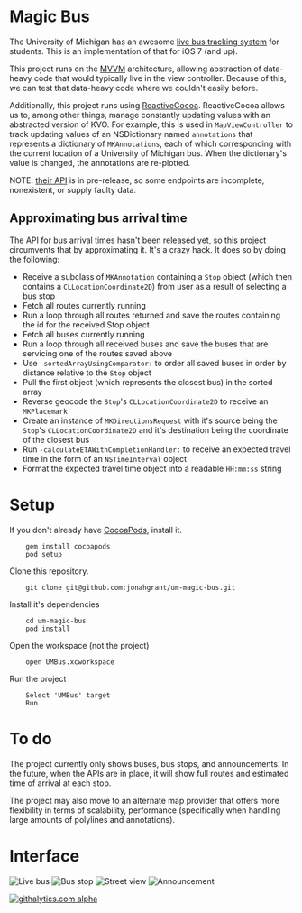 # Magic Bus

The University of Michigan has an awesome [live bus tracking system](http://mbus.pts.umich.edu/) for students.  This is an implementation of that for iOS 7 (and up).

This project runs on the [MVVM](http://en.wikipedia.org/wiki/Model_View_ViewModel) architecture, allowing abstraction of data-heavy code that would typically live in the view controller.  Because of this, we can test that data-heavy code where we couldn't easily before.

Additionally, this project runs using [ReactiveCocoa](https://github.com/blog/1107-reactivecocoa-for-a-better-world).  ReactiveCocoa allows us to, among other things, manage constantly updating values with an abstracted version of KVO.  For example, this is used in ```MapViewController``` to track updating values of an NSDictionary named ```annotations``` that represents a dictionary of ```MKAnnotations```, each of which corresponding with the current location of a University of Michigan bus.  When the dictionary's value is changed, the annotations are re-plotted.

NOTE: [their API](https://github.com/magic-bus/api-documentation/) is in pre-release, so some endpoints are incomplete, nonexistent, or supply faulty data.

## Approximating bus arrival time
The API for bus arrival times hasn't been released yet, so this project circumvents that by approximating it.  It's a crazy hack.  It does so by doing the following: 
* Receive a subclass of ```MKAnnotation``` containing a ```Stop``` object (which then contains a ```CLLocationCoordinate2D```) from user as a result of selecting a bus stop
* Fetch all routes currently running
* Run a loop through all routes returned and save the routes containing the id for the received Stop object
* Fetch all buses currently running
* Run a loop through all received buses and save the buses that are servicing one of the routes saved above
* Use ```-sortedArrayUsingComparator:``` to order all saved buses in order by distance relative to the ```Stop``` object
* Pull the first object (which represents the closest bus) in the sorted array
* Reverse geocode the ```Stop```'s ```CLLocationCoordinate2D``` to receive an ```MKPlacemark```
* Create an instance of ```MKDirectionsRequest``` with it's source being the ```Stop```'s ```CLLocationCoordinate2D``` and it's destination being the coordinate of the closest bus
* Run ```-calculateETAWithCompletionHandler:``` to receive an expected travel time in the form of an ```NSTimeInterval``` object
* Format the expected travel time object into a readable ```HH:mm:ss``` string

# Setup

If you don't already have [CocoaPods](http://cocoapods.org/), install it.

        gem install cocoapods
        pod setup
        
Clone this repository.

		git clone git@github.com:jonahgrant/um-magic-bus.git

Install it's dependencies
		
		cd um-magic-bus
		pod install

Open the workspace (not the project)
		
		open UMBus.xcworkspace
		
Run the project
		
		Select 'UMBus' target
		Run
		
		
# To do
The project currently only shows buses, bus stops, and announcements.  In the future, when the APIs are in place, it will show full routes and estimated time of arrival at each stop.

The project may also move to an alternate map provider that offers more flexibility in terms of scalability, performance (specifically when handling large amounts of polylines and annotations).

# Interface
![Live bus](https://dl.dropboxusercontent.com/u/2177718/Screen%20Shot%202013-12-03%20at%2012.30.09%20AM.png "Live bus")
![Bus stop](https://dl.dropboxusercontent.com/u/2177718/Screen%20Shot%202013-12-03%20at%2012.30.28%20AM.png "Bus stop")
![Street view](https://dl.dropboxusercontent.com/u/2177718/Screen%20Shot%202013-12-02%20at%206.31.20%20PM.png "Street view")
![Announcement](https://dl.dropboxusercontent.com/u/2177718/Screen%20Shot%202013-12-01%20at%2010.45.44%20PM.png "Announcement")

		
[![githalytics.com alpha](https://cruel-carlota.pagodabox.com/0fe6bae62d6859d30f7f447fb3b2b188 "githalytics.com")](http://githalytics.com/jonahgrant/um-magic-bus)
